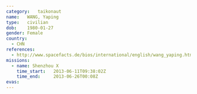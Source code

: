 ```yaml
---
category:	taikonaut
name:	WANG, Yaping
type:	civilian
dob:	1980-01-27
gender:	Female
country:
  - CHN
references:
  - http://www.spacefacts.de/bios/international/english/wang_yaping.htm
missions:
  - name: Shenzhou X
    time_start:   2013-06-11T09:38:02Z
    time_end:     2013-06-26T00:08Z
evas:
---
```

